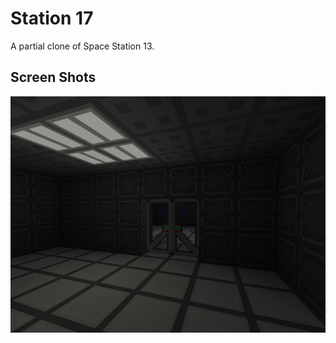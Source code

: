 # Station 17

A partial clone of Space Station 13.

## Screen Shots

![Screen Shot 1](/doc/screenshot1.png?raw=true)



